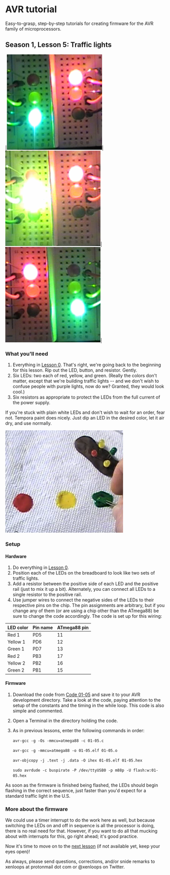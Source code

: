 # AVR tutorial
Easy-to-grasp, step-by-step tutorials for creating firmware for the AVR family of microprocessors.

## Season 1, Lesson 5: Traffic lights

|![Traffic light](../images/00-05-traffic1.png)|![Traffic light](../images/00-05-traffic2.png)|![Traffic light](../images/00-05-traffic3.png)|


### What you'll need

1. Everything in [Lesson 0](00-00-lab-setup.md). That's right, we're going back to the beginning for this lesson. Rip out the LED, button, and resistor. Gently.
1. Six LEDs: two each of red, yellow, and green. (Really the colors don't matter, except that we're building traffic lights -- and we don't wish to confuse people with purple lights, now do we? Granted, they would look cool.)
1. Six resistors as appropriate to protect the LEDs from the full current of the power supply.

If you're stuck with plain white LEDs and don't wish to wait for an order, fear not. Tempora paint does nicely. Just dip an LED in the desired color, let it air dry, and use normally.

![Painting LEDs](../images/00-05-traffic-paint.png)

### Setup
#### Hardware
1. Do everything in [Lesson 0](00-00-lab-setup.md). 
1. Position each of the LEDs on the breadboard to look like two sets of traffic lights.
1. Add a resistor between the positive side of each LED and the positive rail (just to mix it up a bit). Alternately, you can connect all LEDs to a single resistor to the positive rail.
1. Use jumper wires to connect the negative sides of the LEDs to their respective pins on the chip. The pin assignments are arbitrary, but if you change any of them (or are using a chip other than the ATmega88) be sure to change the code accordingly. The code is set up for this wiring:

|LED color|Pin name|ATmega88 pin|
|--|--|--|
| Red 1  | PD5 | 11 |
| Yellow 1  | PD6 | 12 |
| Green 1  | PD7 | 13 |
| Red 2  | PB3 | 17 |
| Yellow 2  | PB2 | 16 |
| Green 2  | PB1 | 15 |


#### Firmware
1. Download the code from [Code 01-05](../code/01-05.c) and save it to your AVR development directory. Take a look at the code, paying attention to the setup of the constants and the timing in the while loop. This code is also simple and commented.
1. Open a Terminal in the directory holding the code.
1. As in previous lessons, enter the following commands in order: 

   `avr-gcc -g -Os -mmcu=atmega88 -c 01-05.c`

   `avr-gcc -g -mmcu=atmega88 -o 01-05.elf 01-05.o`

   `avr-objcopy -j .text -j .data -O ihex 01-05.elf 01-05.hex`

   `sudo avrdude -c buspirate -P /dev/ttyUSB0 -p m88p -U flash:w:01-05.hex`

As soon as the firmware is finished being flashed, the LEDs should begin flashing in the correct sequence, just faster than you'd expect for a standard traffic light in the U.S.

### More about the firmware
We could use a timer interrupt to do the work here as well, but because switching the LEDs on and off in sequence is all the processor is doing, there is no real need for that. However, if you want to do all that mucking about with interrupts for this, go right ahead; it's good practice.

Now it's time to move on to the [next lesson](01-06-LED-PWM.md) (if not available yet, keep your eyes open)!

As always, please send questions, corrections, and/or snide remarks to xenloops at protonmail dot com or @xenloops on Twitter.

